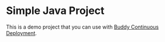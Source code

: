 # Simple Java Project
This is a demo project that you can use with [Buddy Continuous Deployment](https://buddy.works).

 

